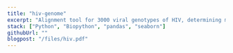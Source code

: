 ```yaml
---
title: "hiv-genome"
excerpt: "Alignment tool for 3000 viral genotypes of HIV, determining mutation probabilities"
stack: ["Python", "Biopython", "pandas", "seaborn"]
githubUrl: ""
blogpost: "/files/hiv.pdf"
---
```

